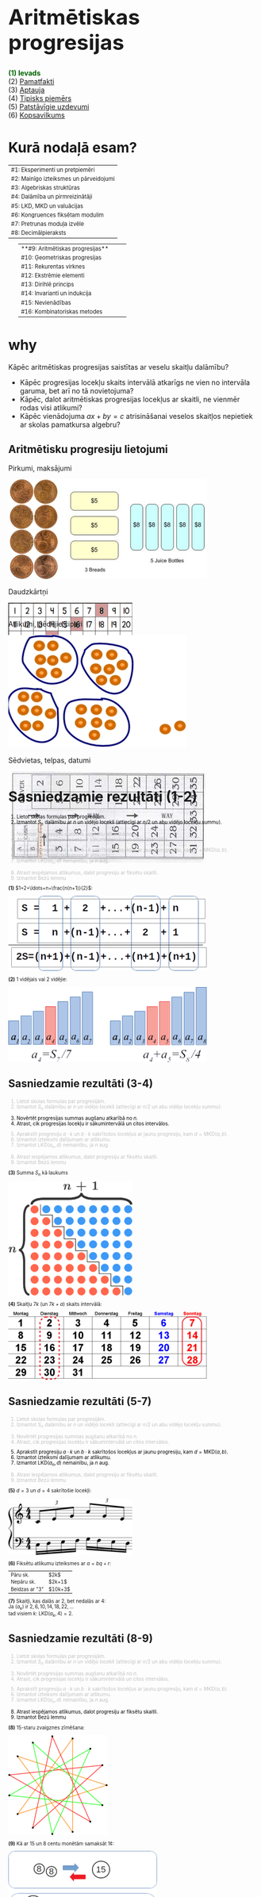 # &nbsp;

<hgroup>

<h1 style="font-size:32pt">Aritmētiskas progresijas</h1>

</hgroup><hgroup>

<span style="color:darkgreen">**(1) Ievads**</span>  
<span>(2) [Pamatfakti](#section-1)</span>  
<span>(3) [Aptauja](#section-2)</span>  
<span>(4) [Tipisks piemērs](#section-3)</span>  
<span>(5) [Patstāvīgie uzdevumi](#section-4)</span>  
<span>(6) [Kopsavilkums](#section-5)</span>

</hgroup>


# <lo-theory/> Kurā nodaļā esam?

<hgroup style="width: 48%; font-size:80%">

<table>
<tr><td style="text-align:left">#1: Eksperimenti un pretpiemēri</td></tr>
<tr><td style="text-align:left">#2: Mainīgo izteiksmes un pārveidojumi</td></tr>
<tr><td style="text-align:left">#3: Algebriskas struktūras</td></tr>
<tr><td style="text-align:left">#4: Dalāmība un pirmreizinātāji</td></tr>
<tr><td style="text-align:left">#5: LKD, MKD un valuācijas</td></tr>
<tr><td style="text-align:left">#6: Kongruences fiksētam modulim</td></tr>
<tr><td style="text-align:left">#7: Pretrunas moduļa izvēle</td></tr>
<tr><td style="text-align:left">#8: Decimālpieraksts</td></tr>
</table>

</hgroup>
<hgroup style="margin-left: 4%; width: 45%; font-size:80%">

<table>
<tr><td style="text-align:left"><red>**#9: Aritmētiskas progresijas**</red></td></tr>
<tr><td style="text-align:left">#10: Ģeometriskas progresijas&nbsp;&nbsp;&nbsp;&nbsp;&nbsp;&nbsp;&nbsp;&nbsp;&nbsp;&nbsp;&nbsp;&nbsp;&nbsp;&nbsp;&nbsp;</td></tr>
<tr><td style="text-align:left">#11: Rekurentas virknes</td></tr>
<tr><td style="text-align:left">#12: Ekstrēmie elementi</td></tr>
<tr><td style="text-align:left">#13: Dirihlē princips</td></tr>
<tr><td style="text-align:left">#14: Invarianti un indukcija</td></tr>
<tr><td style="text-align:left">#15: Nevienādības</td></tr>
<tr><td style="text-align:left">#16: Kombinatoriskas metodes</td></tr>
</table>

</hgroup>



# <lo-why/> why

<div class="bigWhy">
Kāpēc aritmētiskas progresijas 
saistītas ar veselu skaitļu dalāmību?
</div>

<div class="smallWhy">

* Kāpēc progresijas locekļu skaits intervālā atkarīgs ne vien no intervāla
garuma, bet arī no tā novietojuma?
* Kāpēc, dalot aritmētiskas progresijas locekļus ar skaitli, 
ne vienmēr rodas visi atlikumi?
* Kāpēc vienādojuma $ax+by=c$ atrisināšanai veselos skaitļos 
nepietiek ar skolas pamatkursa algebru?

</div>

## <lo-why/> Aritmētisku progresiju lietojumi

<section style="height:300px;">

<hgroup>

Pirkumi, maksājumi

![Linear shopping](shopping.png)

</hgroup><hgroup>

Daudzkārtņi

![Multiples of 8](multiples-of-8.png)


</hgroup>

</section>

<section style="height:300px;">

<hgroup>

Atlikumi, pēdējie cipari

![Division remainders](division-remainders.png)

</hgroup><hgroup>

Sēdvietas, telpas, datumi

![Seat plan](seat-plan.jpg)

</hgroup>

</section>


 
# <lo-theory/> Sasniedzamie rezultāti (1-2)

<hgroup style="font-size:70%">

<div style="color:black">

1. Lietot skolas formulas par progresijām.
2. Izmantot $S_n$ dalāmību 
ar $n$ un vidējo locekli (attiecīgi ar $n/2$ un abu vidējo locekļu summu).

</div>

<div style="color:silver">

3. Novērtēt progresijas summas augšanu atkarībā no $n$.
4. Atrast, cik progresijas locekļu ir sākumintervālā un citos intervālos.

</div>

<div style="color:silver">

5. Aprakstīt progresiju $a\cdot{}k$ un $b\cdot{}k$ sakrītošos locekļus ar 
jaunu progresiju, kam $d = \mbox{MKD}(a,b)$.
6. Izmantot izteiksmi dalījumam ar atlikumu.
7. Izmantot $\mbox{LKD}(a_n,d)$ nemainību, ja $n$ aug.

</div>

<div style="color:silver">

8. Atrast iespējamos atlikumus, dalot progresiju ar fiksētu skaitli. 
9. Izmantot Bezū lemmu

</div>

</hgroup>

<hgroup style="font-size:70%">

**(1)** $1+2+\ldots+n=\frac{n(n+1)}{2}$:

![Trepes](sum-first-n.png)

**(2)** $1$ vidējais vai $2$ vidējie:

![Trepes](staircase-middle.png)



</hgroup>



## <lo-theory/> Sasniedzamie rezultāti (3-4)

<hgroup style="font-size:70%">

<div style="color:silver">

1. Lietot skolas formulas par progresijām.
2. Izmantot $S_n$ dalāmību 
ar $n$ un vidējo locekli (attiecīgi ar $n/2$ un abu vidējo locekļu summu).

</div>

<div style="color:black">

3. Novērtēt progresijas summas augšanu atkarībā no $n$.
4. Atrast, cik progresijas locekļu ir sākumintervālā un citos intervālos.

</div>

<div style="color:silver">

5. Aprakstīt progresiju $a\cdot{}k$ un $b\cdot{}k$ sakrītošos locekļus ar 
jaunu progresiju, kam $d = \mbox{MKD}(a,b)$.
6. Izmantot izteiksmi dalījumam ar atlikumu.
7. Izmantot $\mbox{LKD}(a_n,d)$ nemainību, ja $n$ aug.

</div>

<div style="color:silver">

8. Atrast iespējamos atlikumus, dalot progresiju ar fiksētu skaitli. 
9. Izmantot Bezū lemmu

</div>

</hgroup>

<hgroup style="font-size:70%">


**(3)** Summa $S_n$ kā laukums

![Trepe](sum-first-n-staircases.png)

**(4)** Skaitļu $7k$ (un $7k+a$) skaits intervālā:

![Kalendārs](calendar.png)



</hgroup>



## <lo-theory/> Sasniedzamie rezultāti (5-7)

<hgroup style="font-size:70%">

<div style="color:silver">

1. Lietot skolas formulas par progresijām.
2. Izmantot $S_n$ dalāmību 
ar $n$ un vidējo locekli (attiecīgi ar $n/2$ un abu vidējo locekļu summu).

</div>

<div style="color:silver">

3. Novērtēt progresijas summas augšanu atkarībā no $n$.
4. Atrast, cik progresijas locekļu ir sākumintervālā un citos intervālos.

</div>

<div style="color:black">

5. Aprakstīt progresiju $a\cdot{}k$ un $b\cdot{}k$ sakrītošos locekļus ar 
jaunu progresiju, kam $d = \mbox{MKD}(a,b)$.
6. Izmantot izteiksmi dalījumam ar atlikumu.
7. Izmantot $\mbox{LKD}(a_n,d)$ nemainību, ja $n$ aug.

</div>

<div style="color:silver">

8. Atrast iespējamos atlikumus, dalot progresiju ar fiksētu skaitli. 
9. Izmantot Bezū lemmu

</div>

</hgroup>

<hgroup style="font-size:70%">

**(5)** $d=3$ un $d=4$ sakrītošie locekļi:

![Polyrhythm](polyrhythm.png)

**(6)** Fiksētu atlikumu izteiksmes ar $a=bq+r$:

<table>
<tr><td>Pāru sk.</td><td>$2k$</td></tr>
<tr><td>Nepāru sk.</td><td>$2k+1$</td></tr>
<tr><td>Beidzas ar "3"</td><td>$10k+3$</td></tr>
</table>

**(7)** Skaitļi, kas dalās ar $2$, bet nedalās ar $4$:  
Ja $(a_k)$ ir $2,6,10,14,18,22,\ldots$  
tad visiem $k$: $\mbox{LKD}(a_k,4)=2$.


</hgroup>




## <lo-theory/> Sasniedzamie rezultāti (8-9)

<hgroup style="font-size:70%">

<div style="color:silver">

1. Lietot skolas formulas par progresijām.
2. Izmantot $S_n$ dalāmību 
ar $n$ un vidējo locekli (attiecīgi ar $n/2$ un abu vidējo locekļu summu).

</div>

<div style="color:silver">

3. Novērtēt progresijas summas augšanu atkarībā no $n$.
4. Atrast, cik progresijas locekļu ir sākumintervālā un citos intervālos.

</div>

<div style="color:silver">

5. Aprakstīt progresiju $a\cdot{}k$ un $b\cdot{}k$ sakrītošos locekļus ar 
jaunu progresiju, kam $d = \mbox{MKD}(a,b)$.
6. Izmantot izteiksmi dalījumam ar atlikumu.
7. Izmantot $\mbox{LKD}(a_n,d)$ nemainību, ja $n$ aug.

</div>

<div style="color:black">

8. Atrast iespējamos atlikumus, dalot progresiju ar fiksētu skaitli. 
9. Izmantot Bezū lemmu

</div>

</hgroup>

<hgroup style="font-size:70%">

**(8)** $15$-staru zvaigznes zīmēšana:

![Zvaigzne](regular-polygram.png)

**(9)** Kā ar $15$ un $8$ centu monētām samaksāt 1¢:

![Money Exchange](money-exchange.png)

</hgroup>






# &nbsp;

<hgroup>

<h1 style="font-size:32pt">Aritmētiskas progresijas</h1>

</hgroup><hgroup>

<span>(1) [Ievads](#section)</span>  
<span style="color:darkgreen">**(2) Pamatfakti**</span>  
<span>(3) [Aptauja](#section-2)</span>  
<span>(4) [Tipisks piemērs](#section-3)</span>  
<span>(5) [Patstāvīgie uzdevumi](#section-4)</span>  
<span>(6) [Kopsavilkums](#section-5)</span>

</hgroup>


# <lo-theory/> Aritmētiskas progresijas skolā

**Definīcija:** Par *aritmētisku progresiju* sauc tādu virkni $a_1,a_2,\ldots$, kurā
jebkuru blakusesošu locekļu starpība ir konstanta: 

$$a_{n+1} = a_n + d,\;\;\mbox{ja}\;\;n \geq 1.$$

Šo nākamā un iepriekšējā locekļa starpību $d$ 
sauc par progresijas *diferenci* (<blue>*common difference, die Differenz,
шаг*</blue>).

## <lo-theory/> Progresiju formulas

*Progresijas $n$-tais loceklis:*
$$a_n = a_1 + (n-1)d,\;\;\mbox{kur $n>1$.}$$

*Progresijas pirmo $n$ locekļu summa:*
$$S_n = a_1 + a_2 + \ldots + a_n.$$

*Šo summu var aprēķināt ar formulu:*
$$S_n = \frac{a_1 + a_n}{2}\cdot{} n$$


## <lo-summary/> Summa 1+2+...+n


Bieži jāsummē naturālie skaitļi līdz $n$:

$$ 1+2+\ldots+(n-1)+n = \frac{n(n+1)}{2}.$$

Lai gan polinoma $\frac{n(n+1)}{2} = \frac{1}{2}n^2 + \frac{1}{2}n$ 
abi koeficienti ir daļskaitļi, visas tā vērtības ir 
naturāli skaitļi, jo reizinājums $n(n+1)$ vienmēr ir pāru. 


## <lo-yellow/> Trijstūru skaitļi

<hgroup>

Summai $1+2+\ldots+n$ ir līdzība ar t.s. "trijstūru skaitļiem":  

![Triangular numbers](triangular-numbers.png)

</hgroup>

<hgroup>

Trijstūru skaitlis $T_n$ izsaka arī, cik veidos no $n+1$ elementiem var 
izvēlēties divus: $T_n = C_{n+1}^2$.

![Kombinācijas](combinations-by-2.png)

</hgroup>





# <lo-theory/> Progresijas summas dalāmība

**Apgalvojums:** Katrai aritmētiskai progresijai ar $n$ veseliem locekļiem
$a_1,a_2,\ldots,a_n$ ir spēkā:   
**(a)** Visu $n$ locekļu aritmētiskais vidējais sakrīt ar vidējo locekli 
${\displaystyle a_{\frac{n+1}{2}}}$, ja $n$ ir nepāru un ar divu vidējo 
locekļu aritmētisko vidējo, ja $n$ ir pāru.   
**(b)** Summa $S_n = a_1 + a_2 + \ldots + a_n$ dalās ar $n$ (ja $n$ ir nepāru)
un ar $n/2$, ja $n$ ir pāru. Tā dalās arī ar vidējo locekli (attiecīgi - ar
divu vidējo locekļu summu).

## <lo-summary/> Piemēri: Progresiju summas

![Trepe ar vidējo](staircase-middle.png)

* *Ja $n$ ir nepāru:* $S_7 = a_1+a_2+a_3 + a_4 + a_5 + a_6 + a_7 = \frac{a_1+a_7}{2}\cdot{}7$ dalās ar $7$ un ar $a_4=\frac{a_1+a_7}{2}$. 

* *Ja $n$ ir pāru:* $S_8 = a_1+a_2+a_3 + a_4 + a_5 + a_6 + a_7 + a_8 = \frac{a_1+a_8}{2}\cdot{}7$ 
dalās ar $n/2=4$ un ar $a_4+a_5$: $2\times$ progresijas aritmētisko vidējo.  
(Ja $n$ ir pāru, tad pats aritmētiskais vidējais ne vienmēr ir vesels skaitlis.)




## <lo-sample/> LV.NO.2015.10.3

Vairāku pēc kārtas sekojošu naturālu skaitļu summa ir $177$. 
Kādas vērtības var pieņemt
mazākais no šiem saskaitāmajiem?


## <lo-hints/> LV.NO.2015.10.3

* Cik daudzu pēc kārtas sekojošu naturālu skaitļu summa noteikti pārsniedz $177$?
* Kā samazināt aplūkojamo gadījumu skaitu? Vai ir vērts pārbaudīt summas, 
sākot ar jebkuru naturālu skaitli?


## <lo-soln/> LV.NO.2015.10.3

<hgroup style="font-size:90%">

* Ja $n$ ir nepāru, tad $S_n = 177 = a_{vid}\cdot{}n$. 
* Var būt $n=3$ vai $n = 59$  
(bet $1 + \ldots + 59 > 177$).

**(A)** $177 = 3\cdot 59 =$  
$=58+$<red>$59$</red>$+60$.

</hgroup><hgroup style="font-size:90%">

* Ja $n$ ir pāru, tad $S_n$ dalās ar $n/2$. 
* Var būt $n = 2$ vai $n = 6$   
(jo $n = 2\cdot 59$ ir par lielu).

**(B)** $177 = 2\cdot 88\frac{1}{2} =$<red>$88 + 89$</red>,  
**(C)** $177 = 6\cdot 29\frac{1}{2} =$  
$=27+28+$<red>$29+30$</red>$+31+32$.

</hgroup>



# <lo-theory/> Kā aug progresijas summa

**Apgalvojums:** Ja $a_n$ ir augoša aritmētiska progresija, 
tad tās summa $S_n$ ir kvadrātfunkcija atkarībā no $n$. 

Lai to pārbaudītu, pārveidojam:
$$S_n = \frac{a_1 + a_n}{2}\cdot{}n = \frac{2a_1 + (n-1)d}{2}\cdot{}n = $$
$$= \frac{d}{2}n^2 + \left( a_1 - \frac{d}{2} \right)n.$$

## <lo-summary/> Tuvināšana ar trijstūra laukumu

<hgroup>

![Tuvināšana](approximation.png)

</hgroup>
<hgroup>

* Progresijas summa aptuveni proporcionāla reizinājumam $n\cdot{}n = n^2$. 
* Progresijas summa (mūsu zīmējumā: $\frac{n(n+1)}{2}$) nav precīzi vienāda ar 
trijstūra vai trapeces laukumu, jo ir jāpieskaita arī "zobiņu" laukums. 

</hgroup>



## <lo-sample/> LV.NO.2002.8.3 

Burtnīcā ir $100$ lapas; tās lappuses sanumurētas dabīgā kārtībā ar numuriem 
no $1$ līdz $200$. Vai izrauto lappušu numuru summa var būt $1000$, ja tiek izrautas  
**(a)** $31$ lapa;   
**(b)** $30$ lapas?   
*Piezīme.* Lapas var neraut pēc kārtas.


## <lo-hints/> LV.NO.2002.8.3 

* Vai ir ekstrēma (lielākā/mazākā) vērtība, ko gribētu pārbaudīt?
* Izraujot $1$ lapu, summai pievienojas divi lappušu nummuri. Kādas var
būt šo abu lappušu numuru summas?


## <lo-soln/> Atlikumi un nevienādības
 
**(a)** summa būtu nepāru. 
**(b)** trīsdesmit $4k_i-1$ summa nedalītos ar $4$.

Var pamatot arī ar nevienādību:  
Jau $1+\ldots+60 > 1000$, tādēļ pat vismazāko lapu numuru summa ir par lielu.





## <lo-yellow/> Vienmērīgi paātrināta kustība

**Apgalvojums:** Ja materiāls punkts kustas ar sākotnējo ātrumu 
$v_0$ un paātrinājumu $a$, tad tā noietais ceļš iegūstams 
ar formulu, kas līdzīgi iepriekšējai ir kvadrātfunkcija no laika $t$:
$$s = vt + \frac{at^2}{2}.$$

*Piezīme.* Ja materiāls punkts sākumā ir nekustīgs ($v=0$) 
un pēc tam brīvi krīt $t$ sekundes ar paātrinājumu $g = 9.81\,m/s^2$, 
tad tā pārvietojums ir $\frac{gt^2}{2}$.


## <lo-yellow/> Vidējais ātrums

Līdzīgi kā aritmētiskas progresijas summa izmanto vidējo locekli, 
vienmērīgi paātrinātas kustības ceļu var atrast, izmantojot vidējo ātrumu.

![Accelerated motion](accelerated-motion.png)

Brīvās krišanas paātrinājumam $g \approx 10\,m/s^2$:

* Pirmajā sekundē krīt $5\,m$,
* Otrajā sekundē krīt $15\,m$,
* Trešajā sekundē krīt $25\,m$, utt. 




# <lo-theory/> Lielākā vai mazākā diference (LKD)

**Apgalvojums:** Katrai augošai naturālu skaitļu virknei 
$a_1 < a_2 < \ldots < a_n$ atradīsies lielākais 
$d$, ka visi $a_i$ pieder aritmētiskai progresijai ar
diferenci $d$. Tas ir visu pāru $|a_i - a_j|$ starpību 
lielākais kopīgais dalītājs. 

![LKD](greatest-common-divisor.png)



## <lo-theory/> Lielākā vai mazākā diference (MKD)

**Apgalvojums:** Divām aritmētiskām progresijām ar diferencēm $d_1$ 
un $d_2$ vai nu nav kopīgu locekļu, vai arī
tie veido aritmētisku progresiju ar diferenci 
$\mbox{MKD}(d_1,d_2)$   
*Piezīme.* Ar $\mbox{MKD}(a,b)$ apzīmējam divu skaitļu mazāko kopīgo dalāmo.


![MKD](least-common-multiple.png)





## <lo-sample/> BBK2012.P1.36/LV.SO.2017.10.2

Trīs no aritmētiskās progresijas locekļiem ir $41$, $113$, $193$. 
Atrast lielāko iespējamo diferences vērtību, ja 
zināms, ka tā ir vesels skaitlis.


## <lo-hints/>  BBK2012.P1.36/LV.SO.2017.10.2

* Vai progresijas locekļi $41$, $113$, $193$ seko pēc kārtas?
* Kāda ir vienkārša aritmētiska progresija (ne obligāti ar lielāko diferenci), 
kas satur šos skaitļus?
* Vai diferenci var izvēlēties jebkādu? Kāda īpašība tai jāizpilda?


## <lo-soln/>  BBK2012.P1.36/LV.SO.2017.10.2

* Aplūkojam starpības $113 - 41 = 72$, $193 - 113 = 80$. 
* $\mbox{LKD}(80,72) = \mbox{LKD}(72,8) = \mbox{LKD}(8,0)$ (Eiklīda algoritms)
* Diference var būt $8$ (vai kāds no $8$ dalītājiem). Nevar 
būt lielāks par $8$. 







# <lo-theory/> Locekļu skaits intervālā

**Apgalvojums:** Intervālā $[1;n]$ ir tieši 
$\lfloor n/d \rfloor$ daudzkārtņu progresijai 
$a_k = k\cdot d$, $k \in \mathbb{N}$. 

(Ja progresijas pirmais loceklis $a_1 \neq d$, tad
dalījums var būt jāapaļo gan uz augšu, gan uz leju.)


## <lo-summary/> Intervāli un progresijas

TODO: Parasta un nobīdīta progresija attēlos... 



## <lo-sample/> BBK2012.P1.123

Cik daudz ir tādu naturālu skaitļu $n \leq 1000$, 
kuri nedalās ne ar $5$, ne ar $7$?

## <lo-hints/> Ieteikumi 

**Stratēģija:** Saskaitīt kaut ko citu.

* Cik ir skaitļu, kas dalās ar $5$? Ar $7$?
* Cik ir skaitļu, kas dalās ar abiem?
* Kā novērtēt aritmētisko progresiju locekļu skaitu $\mathbb{N}$ 
sākumintervālā $[1;1000]$


## <lo-soln/> Eilera-Venna diagramma

TODO: Diagramma 









# <lo-theory/> LKD saglabājas

**Apgalvojums:** Ja $\mbox{LKD}(a_1,d) = k$, 
tad arī $\mbox{LKD}(a_1+d,d)=k$ un 
$\mbox{LKD}(a_1 - d, d) = k$. 

Šis ir apgalvojums par invariantu: 
lielākais kopīgais dalītājs progresijas loceklim 
un diferencei saglabājas. 

## <lo-summary/> Piemērs: Kalendārs

TODO: Tabulkalendārs, kur nemainās atlikumi


TODO: Attēls, kur $9k$ un $15k$ uzzīmētas tā, lai $\mbox{LKD}(9,15) =3$ ir
sasniegta kā starpība.



## <lo-sample/> BBK2012.P1.104

Skaitļu virkne $(a_i)$ tiek definēta šādi: 
$$a_1=19,\;a_2=90,\;a_{n+2}=a_n+a_{n+1},\;\mbox{ja}\;n=1,2,3,\ldots.$$
Atrast skaitļu $a_{1989}$ un $a_{1990}$ lielāko kopīgo dalītāju.


## <lo-hints/> BBK2012.P1.104

* Kādi ir daži pirmie locekļi virknē? 
* Vai tā ir aritmētiska progresija?
* Kāda ir 

## <lo-soln/> BBK2012.P1.104

* Ievērojam, ka $\mbox{LKD}(a_1,a_2)=\mbox{LKD}(19,90)=1$. 
* Pamatojam ar indukciju, ka $\mbox{LKD}(a_n,a_{n+1})=1$ katram $n=1,2,\ldots$. 

Jāpamato tikai indukcijas pāreja: 

* Ja $\mbox{LKD}(a_k,a_{k+1})=1$, tad arī $\mbox{LKD}(a_{k+1},a_{k+2})=1$, 
jo $a_{k+2} = a_{k} + a_{k+1}$ un skaitļiem $(a_{k+1}, a_{k}+a_{k+1})$ 
lietojam Eiklīda algoritmu - atņemam mazāko no lielākā:

$$\mbox{LKD}(a_{k+1},a_{k+2}) = \mbox{LKD}(a_k,a_{k+1})=1.$$





# <lo-theory/> Dalāmība ar atlikumu

**Apgalvojums:** Ja $a$ ir vesels skaitlis, bet $b$ ir naturāls skaitlis, 
tad var izteikt:
$$a = q\cdot b +r,\;\;\mbox{kur $0 \leq r < b$.}$$

$q \in \mathbb{Z}$ sauc par $a$ un $b$ dalījuma veselo daļu, 
bet $r$ sauc par *atlikumu*.




## <lo-summary/> Piemēri dalīšanai ar atlikumu

* Pāru skaitļus $n$ var izteikt formā $2q$
* Nepāru skaitļus $n$ var izteikt formā $2q+1$
* Skaitļus, kuru decimālpieraksts beidzas ar ciparu "7" var izteikt formā $10q+7$


## <lo-sample/> LV.NO.2009.8.1 


Tabulā (sk. zīmējumu) Katrīnai jāizvēlas $4$ rūtiņas tā, ka katrā rindā un 
katrā kolonnā tika izvēlēta tieši viena rūtiņa. Pierādiet: neatkarīgi no tā, kuras 
$4$ rūtiņas saskaņā ar šiem noteikumiem Katrīna izvēlēsies, tajās ierakstīto skaitļu summa būs $64$. 

![tabula](LV.NO.2009.8.1.png)


## <lo-hints/> LV.NO.2009.8.1

* "Katrā rindā un katrā kolonnā tika izvēlēta tieši viena rūtiņa" -
Kuras šaha figūras neapdraudētu cita citu, ja tās šādi izvietotu?
* Cik veidos kvadrātā $4 \times 4$ var izvēlēties četras rūtiņas 
atbilstoši šim nosacījumam? (Ja veidu ir ļoti nedaudz - varbūt 
tos visus var pārbaudīt, tieši saskaitot?)
* Kāda īpašība saglabājas nemainīga/invarianta, neatkarīgi 
no tā, kā izvēlamies četras rūtiņas?

## <lo-soln/> LV.NO.2009.8.1 
 
Sadala tabuliņu divu tabuliņu summā: vienā $1\ldots 7$, otrā $8k$. 
Vienmēr $(1+3+5+7) + (0+8+16+24) = 64$.








# <lo-theory/> Aritmētiskas progresijas atlikumi

**Apgalvojums:** Ja $(a_k)$ ir aritmētiska progresija ar diferenci $d$, 
$m$ ir kaut kāds naturāls skaitlis, un $\mbox{LKD}(d,m)=K$, tad 
progresija $a_k$ pieņem $m/K$ dažādus atlikumus, 
dalot ar $m$.   

*Piezīme:* Atlikumi ik pēc $m/K$ soļiem cikliski atkārtojas.  
Ja diference $d$ un dalītājs $m$ ir savstarpēji pirmskaitļi, 
tad progresija pieņem visus $m$ atlikumus. 


## <lo-summary/> Piemēri

TODO: Parādām gadījumu, kad ir visi atlikumi $K=1$ un arī gadījumu, kad nav visi.

## <lo-sample/> BBK2012.P1.122/LV.VO.1983.8.1

Cik daudz ir tādu naturālu skaitļu $n \leq 1983$, kuriem $3n+5$ 
dalās ar $7$?


## <lo-hints/> BBK2012.P1.122/LV.VO.1983.8.1

* Vai ir kaut viens skaitlis formā $3n + 5$, kas dalās ar $7$?
* Ja kādai $n$ vērtībai $3n+5$ dalās ar $7$, kura būs nākamā $n$ vērtība, kurai 
dalīsies?


## <lo-soln/> BBK2012.P1.122/LV.VO.1983.8.1

<hgroup>

<table>
<tr>
<th>A0</th><th>A1</th><th>A2</th><th>A3</th><th>A4</th><th>A5</th><th>A6</th>
</tr>
<tr>
<td>&nbsp;</td><td>&nbsp;</td><td>&nbsp;</td><td>&nbsp;</td>
<td>&nbsp;</td><td>$5$</td><td>&nbsp;</td>
</tr>
<tr>
<td>&nbsp;</td><td>$8$</td><td>&nbsp;</td><td>&nbsp;</td>
<td>$11$</td><td>&nbsp;</td><td>&nbsp;</td>
</tr>
<tr>
<td style="background-color:silver">$14$</td><td>&nbsp;</td><td>&nbsp;</td><td>$17$</td>
<td>&nbsp;</td><td>&nbsp;</td><td>$20$</td>
</tr>
<tr>
<td>&nbsp;</td><td>&nbsp;</td><td>$23$</td><td>&nbsp;</td>
<td>&nbsp;</td><td>$26$</td><td>&nbsp;</td>
</tr>
<tr>
<td>&nbsp;</td><td>$29$</td><td>&nbsp;</td><td>&nbsp;</td>
<td>$32$</td><td>&nbsp;</td><td>&nbsp;</td>
</tr>
<tr>
<td style="background-color:silver">$35$</td><td>&nbsp;</td><td>&nbsp;</td><td>$38$</td>
<td>&nbsp;</td><td>&nbsp;</td><td>$41$</td>
</tr>
<tr>
<td>&nbsp;</td><td>&nbsp;</td><td>$44$</td><td>&nbsp;</td>
<td>&nbsp;</td><td>$47$</td><td>&nbsp;</td>
</tr>

</table>

</hgroup><hgroup>

* $\mbox{LKD}(3,7)=1$, t.i. progresijā $3n+5$ 
katrs septītais dalīsies ar $7$. 
* Der skaitļi $14,35,\ldots$ (progresija ar diferenci $21$)
* Lielākais ir $1967 = 93\cdot{}21 + 14 < 1983$. 
* Pavisam ir $94$ šādi locekļi.

</hgroup>


# <lo-theory/> Bezū lemma

**Lemma (<blue>Bézout's lemma</blue>):** Ja $a$ un $b$ ir naturāli skaitļi
un $\mbox{LKD}(a,b)=d$, tad eksistē veseli $x$ un $y$, ka $ax+by=d$. 

*Piezīme:* Ja $\mbox{LKD}(a,b)=1$, tad aritmētiskā progresijā $a_k = a\cdot{}k$ 
atradīsies visi $b$ iespējamie atlikumi, dalot ar $b$ (ieskaitot atlikumu $1$).  
*Piezīme 2:* Praktiski tas nozīmē, ka, mainoties ar $a$ un $b$ eirocentu monētām,
var nomaksāt jebkuru veselu skaitu centu tad un tikai tad, ja $a,b$ ir
savstarpēji pirmskaitļi.


## <lo-summary/> Vienādojumi algebrā un skaitļu teorijā

<hgroup>

> Atrisināt: <red>$21x + 14y = 2$</red>.

**Algebrā:**  
Ja abi 
koeficienti vienlaikus nav $0$, vienmēr var atrisināt. Patvaļīgi izvēlas, 
teiksim, $y$. Izsaka otru nezināmo:

$x = \frac{2-14y}{21}$. 

</hgroup>
<hgroup>

**Skaitļu teorijā:** Meklē veselus $x,y$. 
$\mbox{LKD}(14,21) = 7$, tad 
$21x + 14y \neq 2$. 

![Grafiks](grid-equation.png)



</hgroup>




## <lo-sample/> LV.NO.2007.7.1 


Kurus naturālos skaitļus $n$ var izsacīt formā 
${\displaystyle n=\frac{x}{y}}$, 
kur $x = a^5$, $y = b^3$, $a$ un $b$ – naturāli skaitļi? 


## <lo-hints/> LV.NO.2007.7.1 

* Kādi būtu "visvienkāršākie" skaitļi, ko izteikt 
minētajā formā $a^5/b^3$?
* Vai iegūto konstrukciju var attiecināt uz dažiem citiem 
skaitļiem?
* Vai konstrukciju var attiecināt uz visiem naturālajiem skaitļiem?


## <lo-soln/> LV.NO.2007.7.1 

* $n= 1 = \frac{1^5}{1^3}$. Pirmais "interesantais" skaitlis ir $n=2$.
* Izvēlamies $a$ un $b$ kā divnieka pakāpes.
Pēc mēģinājumiem/kļūdām iegūstam, ka $2=\frac{(2^2)^5}{(2^3)^3} = 2^{2\cdot{}5 - 3\cdot3}=2^1$, ja ievieto
$a=2^2=4$ un $b = 2^3 = 8$. 
* Jebkuram citam $n$ arī var izvēlēties $a = n^2$ un $b=n^3$. 

Kāpēc izdevās manipulācija ar pakāpēm? Bezū identitāte skaitļiem $5$ un $3$: 

$$5x + 3y = 1,\;\;\mbox{ja $(x,y)=(2,3)$.}$$


# &nbsp;

<hgroup>

<h1 style="font-size:32pt">Aritmētiskas progresijas</h1>

</hgroup><hgroup>

<span>(1) [Ievads](#section)</span>  
<span>(2) [Pamatfakti](#section-1)</span>  
<span style="color:darkgreen">**(3) Aptauja**</span>  
<span>(4) [Tipisks piemērs](#section-3)</span>  
<span>(5) [Patstāvīgie uzdevumi](#section-4)</span>  
<span>(6) [Kopsavilkums](#section-5)</span>

</hgroup>



# <lo-quiz/> Jautājums Nr.1

Nosaukt piecus mazākos kopīgos dalītājus skaitļiem 
$8$ un $18$. 

## <lo-quiz/> Jautājums Nr.1

* Gan $8$, gan $18$ dalītāji veido aritmētisku progresiju. 
* Šīm progresijām ir kopīgi locekļi - progresija ar $d = \mbox{MKD}(8,18) = 72$. 
* Pirmie pieci $72$ daudzkārtņi ir: $72,144,216,288,360$.


# <lo-quiz/> Jautājums Nr.2

Atrast $\mbox{MKD}(6,7,8)$ - visu trīs skaitļu mazāko kopīgo dalītāju.

## <lo-quiz/> Jautājums Nr.2

* Var noteikt kopsaucēju, piemēram, visām $3$ daļām: 
$$\frac{1}{6} + \frac{1}{7} + \frac{1}{8}.$$
Mazākais skaitlis, kas dalās ar $6$, $7$, $8$ ir $168$. 

Šo pašu rezultātu var iegūt arī divos soļos: 

* Mazākais skaitlis, kurš dalās ar $6$ un $8$ ir $3\cdot{}8 = 24$. 
* Mazākais skaitlis, kurš bez tam dalās ar $7$, ir $7 \cdot{} 24 = 168$.


# <lo-quiz/> Jautājums Nr.3

**(a)** Dota aritmētiska progresija $(a_n)$, kam $a_1 = 12$, $d = 29$. 
Atrast, cik daudzi tās locekļi ir trīsciparu skaitļi.  
**(b)** Kādu $a_1$ jāizvēlas, lai progresijā ar $d=29$ būtu iespējami 
daudz trīsciparu skaitļu?

## <lo-quiz/> Jautājums Nr.3

**(a)** Mazākais trīsciparu skaitlis šajā progresijā ir 
$12 + 4\cdot{}29 = 128$. Lielākais trīsciparu skaitlis 
apmierina $12 + k\cdot{}29 \leq 999$ jeb $k \leq 34$.   
Virknē $4,\ldots,34$ ir pavisam $(34-4)+1 = 31$ loceklis.
Tātad arī attiecīgo progresijas locekļu būs $31$. 

<table>
<tr><th>$k$</th><td>$4$</td><td>$5$</td><td>$6$</td><td>$\ldots$</td><td>$34$</td></tr>
<tr><th>$12+29k$</th><td>$128$</td><td>$157$</td><td>$186$</td><td>$\ldots$</td><td>$998$</td></tr>
</table>


## <lo-quiz/> Jautājums Nr.3

**(b)** Neveicot aprēķinus, $a_1$ izvēlas kā 
mazāko trīsciparu skaitli: $a_1 = 100$. Tad progresijā ir <red>$32$</red> locekļi:
$$100,129,158,187,\ldots,999.$$

Ja progresiju nedaudz nobīdītu, tajā būtu tikai "garantētais" skaits, ko iegūst, dalot 
"trīsciparu skaitļu intervāla" $[100,1000)$ garumu 
$900$ ar $29$ un apaļojot uz leju:
$$\left\lfloor \frac{900}{29} \right\rfloor = \lfloor 31.03448 \rfloor = 31.$$


# <lo-quiz/> Jautājums Nr.4 

Kāds ir mazākais naturālais skaitlis, kuru, dalot ar $20$, atlikumā iegūst $13$, 
bet, dalot ar $21$, atlikumā iegūst $3$.

## <lo-quiz/> Jautājums Nr.4 

* Meklējam atbildi formā $20k+13$ ($k \geq 0$), t.i. kā progresiju <red>$13,33,53,73,\ldots$</red>.
* Ievērojam, ka atlikumi, dalot ar $21$, katrā solī samazinās par $1$:  
Tie veido virkni $13,12,11,\ldots$. 
* Tieši 11. loceklis sarkanajā progresijā dos atlikumu $3$, dalot ar $21$.
* Jāievieto $k=10$: $20k+13 = 213$. 

*Sal. 7.klases Atklātās olimpiādes uzdevumu: [LV.AO.2011.7.3](http://linen-tracer-682.appspot.com/files-prob/numtheory-lv-ao/content.html#/lv.ao.2011.7.3).*  Šis uzdevums ir arī atsevišķs gadījums Ķīniešu atlikumu teorēmai, kuru 7.klase nav vēl mācījusies.



# <lo-quiz/> Jautājums Nr.5

Karlsons sev pusdienām nopirka $8$ pīrādziņus un $15$ magoņmaizītes, bet
Brālītis – vienu pīrādziņu un vienu magoņmaizīti. Karlsons par savām
pusdienām samaksāja tieši divus eiro (katra maizīte un pīrādziņš maksā veselu
skaitu centu). Cik samaksāja Brālītis?

## <lo-quize/> Jautājums Nr.5

* Apzīmējam: $x$ - pīrādziņa cena; $y$ - magoņmaizītes cena.
* Lai $8x + 15y = 200$, $200-8x$ jādalās ar $15$. 
* Tātad, $x$ jādalās ar $5$ un $x=10,25,40,55,\ldots$. 
* Pozitīvs $y$ sanāk tikai tad, ja $x=10$ (un $y=8$).
* Brālītis samaksāja $x+y = 10+8 = 18$ centus. 

*Sal. 7.klases Atklātās olimpiādes uzdevumu: [LV.AO.2016.7.2](http://linen-tracer-682.appspot.com/files-prob/numtheory-lv-ao/content.html#/lv.ao.2016.7.2).* 


## <lo-quize/> Jautājums Nr.5 (arī negatīvas cenas)

* Pēc Bezū lemmas eksistē veseli $(x,y)$, 
kam $8x + 15y = 1$ (un, pareizinot $x,y$ ar konstanti $C$) var 
atrisināt arī $8x + 15y = C$ jebkuram veselam $C$. Tikai var gadīties, ka $x,y$ nav 
vienlaikus pozitīvi.
* Piemēram, $8x + 15y = 1$, ja $(x,y) = (2,-1)$. T.i. Karlsons var 
samaksāt $1$ centu, ja pīrādziņš maksā $2$ centus, bet magoņmaizīte $-1$ (mīnus vienu) centu.
* Ja cenas $x,y$ pareizina ar $200$ (t.i. ja $(x,y)=(200,-100)$), 
Karlsons samaksāja tieši divus eiro. Brālītis šajā gadījumā samaksāja $x+y = 100$ jeb
vienu eiro.

# &nbsp;

<hgroup>

<h1 style="font-size:32pt">Aritmētiskas progresijas</h1>

</hgroup><hgroup>

<span>(1) [Ievads](#section)</span>  
<span>(2) [Pamatfakti](#section-1)</span>  
<span>(3) [Aptauja](#section-2)</span>  
<span style="color:darkgreen">**(4) Tipisks piemērs**</span>  
<span>(5) [Patstāvīgie uzdevumi](#section-4)</span>  
<span>(6) [Kopsavilkums](#section-5)</span>

</hgroup>



# <lo-sample/> LV.AO.2004.8.5

Virknē augošā kārtībā izrakstīti naturālie skaitļi no $1$ līdz $2004$ ieskaitot, 
katrs vienu reizi. Izsvītrojam no tās skaitļus, kas atrodas 
$1., 4., 7., 10., \ldots$ vietās. No palikušās virknes atkal
izsvītrojam skaitļus, kas tajā atrodas $1., 4., 7., \ldots$ vietās. 
Ar iegūto virkni rīkojamies tāpat, utt.,
kamēr paliek neizsvītrots viens skaitlis. Kurš tas ir?

## Ieteikumi

1. Novērtēt iterāciju skaitu
2. Uzrakstīt formulu (ar pareizu noapaļošanu jeb veselo daļu), 
kas parāda, kurš numurs paliek pirmais neizsvītrotais kārtējā iterācijā.




# &nbsp;

<hgroup>

<h1 style="font-size:32pt">Aritmētiskas progresijas</h1>

</hgroup><hgroup>

<span>(1) [Ievads](#section)</span>  
<span>(2) [Pamatfakti](#section-1)</span>  
<span>(3) [Aptauja](#section-2)</span>  
<span>(4) [Tipisks piemērs](#section-3)</span>  
<span style="color:darkgreen">**(5) Patstāvīgie uzdevumi**</span>  
<span>(6) [Kopsavilkums](#section-5)</span>

</hgroup>


# <lo-sample/> BBK2012.P1.124

Atrast  
(a) visu to naturālo skaitļu summu, kas nepārsniedz $1000$ un dalās ar $5$;  
(b) visu to naturālo skaitļu summu, kas nepārsniedz $1000$ un dalās 
vai nu ar $3$, vai ar $5$.

## <lo-hints/> BBK2012.P1.124

**Stratēģija:** Skaitām kaut ko citu.

* Kā aprakstīt visus skaitļus, kas nepārsniedz $1000$ un dalās ar $5$? Kā noteikt šādas
kopas summu?
* Kā izvietoti skaitļi, kuri dalās ar $3$ VAI ar $5$? Vai tos ir patīkami summēt?
* Vai mēs protam summēt kaut ko citu? Vai vajadzīgo summu var iegūt netieši?

## <lo-soln/> BBK2012.P1.124

<div style="font-size:70%">

**(a)**  $5 + 10 + \ldots + 1000 = \frac{5+1000}{2}\cdot 200 = 100500.$

**(b)** Summas skaitļiem, kas dalās ar $3$, ar $5$ un ar abiem (jeb ar $15$):  

$$\left\{ \begin{array}{l}
3 + 6 + \ldots + 999 = \frac{3+999}{2}\cdot{}333 = 166833, \\
5 + 10 + \ldots + 1000 = 100500,\\
15 + 30 + \ldots + 990 = \frac{15 + 990}{2}\cdot{}66 = 33165.
\end{array} \right. $$

![Venn-diagram](venn-15.png)

*Ieslēgšanas-izslēgšanas princips:* Saskaitām abus ovālus, atņemam pārklājošos daļu, 
kas ieskaitīta divreiz: $166833 + 100500 - 33165 = 234168$.

</div>


# <lo-sample/> LV.AO.2004.7.3

Kādam mazākajam naturālajam $n$ visas daļas
$$\frac{5}{n+7}, \frac{6}{n+8}, \frac{7}{n+9}, 
\ldots, \frac{35}{n+37}, \frac{36}{n+38}$$
ir nesaīsināmas?

## <lo-hints/> LV.AO.2004.7.3

**Stratēģija:** Pārtulkojam jautājumu citādi.

* Kādu progresiju locekļi ir daļu skaitītājos un saucējos?
* Kā pateikt citādi, ka daļa ir nesaīsināma?

Arī: 

* Kāds ir invariants, kas saglabājas visās daļās?


## <lo-soln/> LV.AO.2004.7.3

Rēķinot $\mbox{LKD}(a,b)$, starpības starpības ir konstantas:

* $\mbox{LKD}(5,n+7) = \mbox{LKD}(5,n+2) = 1$,
* $\mbox{LKD}(6,n+8) = \mbox{LKD}(6,n+2) = 1$, $\ldots$
* $\mbox{LKD}(36,n+38) = \mbox{LKD}(36,n+2) = 1$.

Jāatrod mazākais skaitlis $n+2$, kas ir savstarpējs pirmskaitlis ar visiem 
skaitļiem $5,6,\ldots,36$.




# <lo-sample/> LV.VO.2002.11.5

Kuriem naturāliem skaitļiem $n$, kas lielāki par $3$ 
un nedalās ar $3$, izpildās īpašība: visi tie naturālie 
skaitļi, kas mazāki par $n$ un kuru lielākais kopīgais 
dalītājs ar $n$ ir $1$, veido aritmētisku progresiju?



## <lo-soln/> LV.VO.2002.11.5


**Stratēģija:** Vispārinām savus novērojumus.

* Novērojums: Kādiem nelieliem skaitļiem veidojas/neveidojas aritmētiska progresija? 
* Vispārināšana: Kā secinājumus pārnes uz lielākiem skaitļiem?

* Novērošana: Kā izskatās pretpiemēri - kāpēc tie nav progreijas? 
* Vispārināšana: Kā no šiem pretpiemēriem iegūt vispārīgo atbildi?



## <lo-soln/> LV.VO.2002.11.5 (pozitīvie piemēri)

Ar $\Phi(n)$ apzīmējam tos skaitļus no $[1;n]$, 
kas ir savstarpēji pirmskaitļi ar $n$.

* Visiem pirmskaitļiem $p$, $\Phi(p)$ ir 
progresija ar $d=1$, piemēram,
$\Phi(7) = \{ 1,2,3,4,5,6 \}$
* Visām divnieka pakāpēm $2^k$, $\Phi(2^k)$ 
ir progresija ar $d = 2$, piemēram,
$\Phi(8) = \{ 1,3,5,7 \}$

![Phi samples](phi-7-8.png)

## <lo-soln/> LV.VO.2002.11.5 (negatīvie piemēri)

* Ja $n = pq$ ir nepāru, bet nav pirmskaitlis, tad $\Phi(n)$
nevar būt progresija, jo $1,3 \in \Phi(n)$ (ir dots, ka $n$ 
nedalās ar $3$). Bet nepāru dalītājs $p \not\in \Phi(n)$. 
* Ja $n = 2^k p$ (kur $p$ ir nepāru), tad $\Phi(n)$ nevar
būt progresija. Pamatojums tāds pats. 


![Phi samples](phi-wrong.png)




# &nbsp;

<hgroup>

<h1 style="font-size:32pt">Aritmētiskas progresijas</h1>

</hgroup><hgroup>

<span>(1) [Ievads](#section)</span>  
<span>(2) [Pamatfakti](#section-1)</span>  
<span>(3) [Aptauja](#section-2)</span>  
<span>(4) [Tipisks piemērs](#section-3)</span>  
<span>(5) [Patstāvīgie uzdevumi](#section-4)</span>  
<span style="color:darkgreen">**(6) Kopsavilkums**</span>

</hgroup>


# <lo-theory/> Ko darījām šajā nodarbībā?

1. Atkārtojām skolas formulas aritmētiskām progresijām. 
2. Noteicām, kad $S_n$ dalās/nedalās ar $n$ un citiem skaitļiem.
3. Novērojām, kā $S_n$ mainās atkarībā no $n$. 
4. Noteicām, cik progresijas locekļu ir $\mathbb{N}$ intervālos.
5. Aprakstījām mazāko kopīgo dalāmo $\mbox{MKD}(a,b)$ ar progresiju 
sakrītošajiem locekļiem.
6. Izmantojām $a = bq + r$ - izteiksmi $a$ dalīšanai ar $b$ ar atlikumu.
7. Pamatojām $\mbox{LKD}(a_n,d)$ nemainību, ja $n$ aug.
8. Noteicām visus atlikumus, kas rodas, dalot progresiju ar fiksētu skaitli.
9. Izmantojām Bezū lemmu, izsakot $\mbox{LKD}(a,b)$ kā $ax+by$. 



# <lo-theory/> Atsauces

* [A.Bērziņa, A.Bērziņš. Diferencēti uzdevumi skaitļu teorijā, 2013](http://nms.lu.lv/wp-content/uploads/2013/03/SKGRAMATA.doc) - Daži uzdevumi par progresijām.
* [Wikipedia. Trijstūru skaitļi](https://en.wikipedia.org/wiki/Triangular_number) - Par jēdziena vēsturi.
* [Wikipedia. Ķīniešu atlikumu teorēma](https://en.wikipedia.org/wiki/Chinese_remainder_theorem) - Vispārīgā situācija, kur jāmeklē vairāku aritmētisku progresiju kopīgie locekļi.
* [Wikipedia. Poligrammas jeb regulāras zvaigznes](https://en.wikipedia.org/wiki/Polygram_(geometry)) - Kuros gadījumos aritmētiska progresija cikliski pieņem visus atlikumus, dalot ar $m$ (un kuros nē). 
* [Wikipedia. Bezū identitāte](https://en.wikipedia.org/wiki/B%C3%A9zout%27s_identity) - Pierādījums, kurā nekonstruktīvi izvēlas mazāko naturālo skaitli bezgalīgā kopā.
* [F.Šopēns: Noktirne op.9 nr.1 si♭ minors](https://www.youtube.com/watch?v=ZtIW2r1EalM) - Vietām poliritmisks gabals: Kreisajai rokai $6$ vienāda garuma notis, labajai rokai tikmēr $11$ notis.


# <lo-theory/> Papildu uzdevumi

<div style="font-size: 70%">

1. [EE.PK.2019.10.3](http://linen-tracer-682.appspot.com/files-prob/numtheory-ee-pk/content.html#/ee.pk.2019.10.3)  
Cik ir tādu veselu negatīvu skaitļu pāru $(a,b)$, kas apmierina vienādību $22a+15b=2019$?


2. [LV.VO.2014.10.3](http://linen-tracer-682.appspot.com/files-prob/numtheory-lv-vo/content.html#/lv.vo.2014.10.3)  
Ir pieejams neierobežots daudzums $7$ un $13$ centu pastmarku, kuras izmanto 
pasta sūtījumu apmaksāšanai. Diemžēl dažas summas nav iespējams apmaksāt 
tikai ar šīm pastmarkām (piemēram, ja sūtījums maksā $6$, $8$ vai $25$ centus). 
Kāda ir lielākā summa, kuru nav iespējams apmaksāt izmantojot tikai šīs pastmarkas?

3. [Israeli Oral Olympiad #7](https://artofproblemsolving.com/community/c6t45439f6h1370208_a_set_intersecting_every_arithmetic_progression)   
Uz tāfeles uzrakstīti skaitļi
$1,2,\ldots,100$. Cvi grib nokrāsot $N$ no šiem skaitļiem 
zilus tā, lai katra aritmētiska progresija garumā $10$, ko veido uz tāfeles
uzrakstītie skaitļi, saturētu kādu zilu skaitli. 
Kāda ir mazākā $N$ vērtība?

4. [Danube 2014 p3](https://artofproblemsolving.com/community/c6t45439f6h1879910_exist_n_pairwise_coprime_composite_integers_form_arithmetic_progression)  
Katram naturālam $n \geq 2$ parādīt, ka eksistē aritmētiska progresija 
ar $n$ locekļiem, kuri visi ir salikti skaitļi un katri divi ir 
savstarpēji pirmskaitļi. 

</div>


